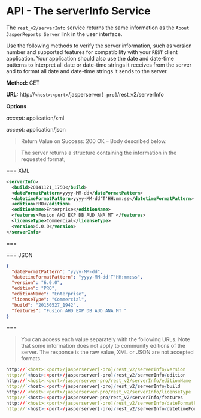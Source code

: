 # API - The serverInfo Service

The `rest_v2/serverInfo` service returns the same information as the `About JasperReports Server` link in the user interface.

Use the following methods to verify the server information, such as version number and supported features for compatibility with your `REST` client application. Your application should also use the date and date-time patterns to interpret all date or date-time strings it receives from the server and to format all date and date-time strings it sends to the server.

**Method:** GET

**URL:** http://`<host>`:`<port>`/jasperserver`[-pro]`/rest_v2/serverInfo

**Options**

_accept:_ application/xml

_accept:_ application/json

> Return Value on Success: 200 OK – Body described below.

> The server returns a structure containing the information in the requested format, 

=== XML
```xml
<serverInfo>
  <build>20141121_1750</build>
  <dateFormatPattern>yyyy-MM-dd</dateFormatPattern>
  <datetimeFormatPattern>yyyy-MM-dd'T'HH:mm:ss</datetimeFormatPattern>
  <edition>PRO</edition>
  <editionName>Enterprise</editionName>
  <features>Fusion AHD EXP DB AUD ANA MT </features>
  <licenseType>Commercial</licenseType>
  <version>6.0.0</version>
</serverInfo>
```
===

=== JSON
```json
{
  "dateFormatPattern": "yyyy-MM-dd",
  "datetimeFormatPattern": "yyyy-MM-dd'T'HH:mm:ss",
  "version": "6.0.0",
  "edition": "PRO",
  "editionName": "Enterprise",
  "licenseType": "Commercial",
  "build": "20150527_1942",
  "features": "Fusion AHD EXP DB AUD ANA MT "
}
```
===

> You can access each value separately with the following URLs. Note that some information does not apply to community editions of the server. The response is the raw value, XML or JSON are not accepted formats.

```R
http://`<host>:<port>/jasperserver[-pro]/rest_v2/serverInfo/version
http://`<host>:<port>/jasperserver[-pro]/rest_v2/serverInfo/edition
http://`<host>:<port>/jasperserver-pro/rest_v2/serverInfo/editionName
http://`<host>:<port>/jasperserver[-pro]/rest_v2/serverInfo/build
http://`<host>:<port>/jasperserver-pro/rest_v2/serverInfo/licenseType
http://`<host>:<port>/jasperserver-pro/rest_v2/serverInfo/features
http://`<host>:<port>/jasperserver[-pro]/rest_v2/serverInfo/dateFormatPattern
http://`<host>:<port>/jasperserver[-pro]/rest_v2/serverInfo/datetimeFormatPattern
```